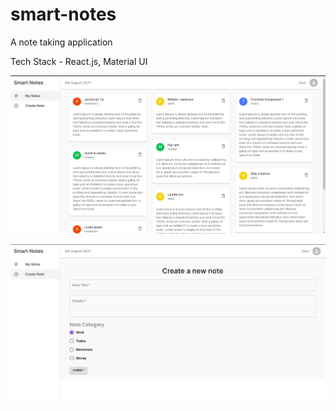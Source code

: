 # smart-notes

A note taking application

Tech Stack - React.js, Material UI

![screenshot 1](https://github.com/Sreejan-22/smart-notes/blob/master/screenshots/smart-notes1.png)

![screenshot 2](https://github.com/Sreejan-22/smart-notes/blob/master/screenshots/smart-notes2.png)
